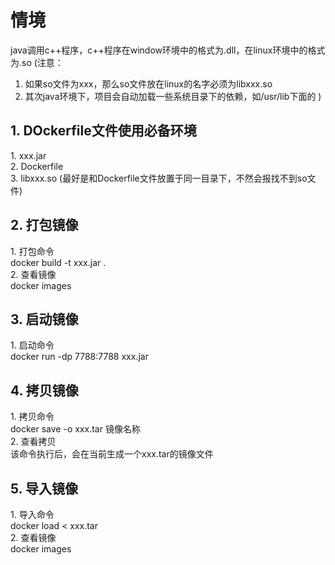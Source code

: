 # 情境
java调用c++程序，c++程序在window环境中的格式为.dll，在linux环境中的格式为.so 
(注意：
1. 如果so文件为xxx，那么so文件放在linux的名字必须为libxxx.so
2. 其次java环境下，项目会自动加载一些系统目录下的依赖，如/usr/lib下面的
)

<h2>1. DOckerfile文件使用必备环境</h2>
  1. xxx.jar </br>
  2. Dockerfile </br>
  3. libxxx.so (最好是和Dockerfile文件放置于同一目录下，不然会报找不到so文件) </br>
 
 <h2>2. 打包镜像</h2>
  1. 打包命令 </br> 
    docker build -t xxx.jar . </br>
  2. 查看镜像 </br>
    docker images </br>
 
 <h2>3. 启动镜像</h2>
  1. 启动命令 </br>
    docker run -dp 7788:7788 xxx.jar </br>

 <h2>4. 拷贝镜像</h2>
  1. 拷贝命令 </br>
    docker save -o xxx.tar 镜像名称 </br>
  2. 查看拷贝 </br>
    该命令执行后，会在当前生成一个xxx.tar的镜像文件 </br>
    
  <h2>5. 导入镜像</h2>
   1. 导入命令 </br>
     docker load < xxx.tar </br>
   2. 查看镜像 </br>
     docker images </br>
